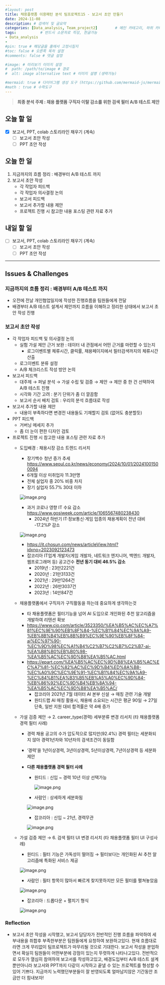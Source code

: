 ```yaml
---
#layout: post
title: 채용플랫폼 이용패턴 분석 팀프로젝트15 - 보고서 초안 만들기
date: 2024-11-08
description: # 검색어 및 글요약
categories: [Data_analysis, Team_project2]        # 메인 카테고리, 하위 카테고리(생략가능)
tags:           # 반드시 소문자로 작성, 한글가능
- Data_analysis
- 
#pin: true # 해당글을 홈에서 고정시킬지
#toc: false # 오른쪽 목차 설정
#comments: false # 댓글 설정

#image: # 미리보기 이미지 설정
#  path: /path/to/image # 경로
#  alt: image alternative text # 이미지 설명 (생략가능)

#mermaid: true # 다이어그램 생성 도구 (https://github.com/mermaid-js/mermaid)
#math : true # 수학도구
---
```


> **최종 분석 주제 : 채용 플랫폼 구직자 이탈 감소를 위한 검색 필터 A/B 테스트 제안**  

## 오늘 할 일

- [x]  보고서, PPT, colab 스토리라인 채우기 (계속)
    - [ ]  보고서 초안 작성
    - [ ]  PPT 초안 작성

## 오늘 한 일

1. 지금까지의 흐름 정리 : 배경부터 A/B 테스트 까지
2. 보고서 초안 작성
    - 각 작업자 피드백
    - 각 작업자 의사결정 논의
    - 보고서 피드백
    - 보고서 추가할 내용 제안
    - 프로젝트 진행 시 참고한 내용 포스팅 관련 자료 추가

## 내일 할 일

- [ ]  보고서, PPT, colab 스토리라인 채우기 (계속)
    - [ ]  보고서 초안 작성
    - [ ]  PPT 초안 작성

---

## Issues & Challenges

### 지금까지의 흐름 정리 : 배경부터 A/B 테스트 까지

- 오전에 전날 개인협업일지에 작성한 진행흐름을 팀원들에게 전달
- 배경부터 A/B 테스트 설계서 제안까지 흐름을 이해하고 정리한 상태에서 보고서 초안 작성 진행

### 보고서 초안 작성

- 각 작업자 피드백 및 의사결정 논의
    - 실험 가설 제안 근거 보완 : 데이터 내 관점에서 어떤 근거를 마련할 수 있는지
        - 로그이벤트별 체류시간, 클릭률, 채용페이지에서 필터검색까지의 체류시간 산출
    - 로그이벤트 분류 설정
    - A/B 체크리스트 작성 방안 논의
- 보고서 피드백
    - 대주제 → 퍼널 분석 → 가설 수립 및 검증 → 제안 → 제안 중 한 건 선택하여 A/B 테스트 진행
    - 시각화 기간 고려 : 분기 단위가 좀 더 깔끔함
    - 보고서 순서 배치 검토 : 우리의 분석 흐름대로 작성
- 보고서 추가할 내용 제안
    - 내용이 부족하다면 변경전 내용들도 기재할지 검토 (없어도 충분할듯)
- PPT 피드백
    - 거버닝 메세지 추가
    - 좀 더 눈이 편한 디자인 검토
- 프로젝트 진행 시 참고한 내용 포스팅 관련 자료 추가
    - 도입배경 : 채용시장 감소 트렌드 리서치
        - 장기백수 청년 증가 추세 https://www.seoul.co.kr/news/economy/2024/10/01/20241001500094
        - 6개월 이상 미취업자 11.3만명
        - 전체 실업자 중 20% 비중 차지
        - 장기 실업자 55.7% 30대 이하
        
        ![image.png](/assets/img/team_project2/2-15/1.png)
        
        - 과거 코로나 영향 IT 수요 감소 https://www.gosiweek.com/article/1065567480238430
            - 2024년 하반기 IT·정보통신·게임 업종의 채용계획이 전년 대비 -17.2%P 감소
        
        ![image.png](/assets/img/team_project2/2-15/2.png)
        
        - https://it.chosun.com/news/articleView.html?idxno=2023092123473
        - 잡코리아 IT업계 개발자(게임 개발자, 네트워크 엔지니어, 백엔드 개발자, 웹프로그래머 등) 공고건수 **전년 동기 대비 46.5% 감소**
            - 2019년 : 23만2221건
            - 2020년 : 21만3133건
            - 2021년 : 29만1264건
            - 2022년 : 26만3037건
            - 2023년 : 14만847건
    - 채용플랫폼에서 구직자가 구직활동을 하는데 중요하게 생각하는것
        - 타 채용플랫폼은 필터기능을 넘어 AI 도입으로 개인화된 추천 알고리즘을 개발하여 리텐션 확보
        - https://www.cio.com/article/3523350/%EA%B5%AC%EC%A7%81%EC%9E%90%EB%8F%84-%EC%B1%84%EC%9A%A9-%EB%8B%B4%EB%8B%B9%EC%9E%90%EB%8F%84-ai%EC%97%90-%EC%9D%98%EC%A1%B4%C2%B7%C2%B7%C2%B7-ai-%EA%B8%B0%EB%B0%98-%EA%B5%AC%EC%9D%B8%EA%B5%AC.html
        - https://epart.com/%EA%B5%AC%EC%9D%B8%EA%B5%AC%EC%A7%81-%EC%82%AC%EC%9D%B4%ED%8A%B8-%EC%A0%9C%EC%9E%91-%EC%B1%84%EC%9A%A9-%EC%84%B1%EA%B3%B5%EB%A5%A0%EC%9D%84-%EB%86%92%EC%9D%B4%EB%8A%94-%EA%B5%AC%EC%9D%B8%EA%B5%AC/
            - 잡코리아 2021년 7월 데이터 AI 본부 신설 → 매칭 관련 기술 개발
            - 원티드랩 AI 매칭 활용시, 채용에 소요되는 시간은 평균 90일 → 27일 단축, 일반 지원 대비 합격률은 약 4배 증가
        
    - 가설 검증 제안 → 2. career_type(경력) 세부분류 변경 리서치 (타 채용플랫폼 경력 필터 사례)
        - 경력 채용 공고의 수가 압도적으로 많지만(92.4%) 경력 필터는 세분화되지 않아 경력1년차와 10년차의 검색조건이 동일함
        - ‘경력’을 1년이상경력, 3년이상경력, 5년이상경력, 7년이상경력 등 세분화 제안
        - **다른 채용플랫폼 경력 필터 사례**
            
            
            - 원티드 : 신입 ~ 경력 10년 이상 선택가능
                
                ![image.png](/assets/img/team_project2/2-15/3.png)
                
            
            - 사람인 : 상세하게 세분화됨
            
            ![image.png](/assets/img/team_project2/2-15/4.png)
            
            - 잡코리아 : 신입 ~ 21년, 경력무관
            
            ![image.png](/assets/img/team_project2/2-15/5.png)
            
    - 가설 검증 제안 → 6. 검색 필터 UI 변경 리서치 (타 채용플랫폼 필터 UI 구성사례)
        - 원티드 : 필터 기능은 가독성이 떨어짐 → 필터보다는 개인화된 AI 추천 알고리즘에 특화된 서비스 제공
        
        ![image.png](/assets/img/team_project2/2-15/6.png)
        
        - 사람인 : 필터 항목이 많아서 빠르게 찾지못하지만 모든 필터를 펼쳐놓았음
        
        ![image.png](/assets/img/team_project2/2-15/7.png)
        
        - 잡코리아 : 드롭다운 + 펼치기 형식
        
        ![image.png](/assets/img/team_project2/2-15/8.png)
        

### Reflection

- 보고서 초안 작성을 시작했고, 보고서 담당자가 전반적인 진행 흐름을 파악하여 세부내용을 취합후 부족한부분은 팀원들에게 요청하여 보완하고있다. 현재 흐름대로라면 크게 무리없이 팀프로젝트가 마무리될 것으로 기대한다. 보고서 작성을 분업하면서 확실히 팀원들이 어떤부분에 강점이 있는지 뚜렷하게 나타나고있다. 전반적으로 모두가 열심히 참여하여 보고서를 작성하고있고, 배경도입부터 A/B 테스트 설계 뿐만아니라 보고서와 PPT까지 다같이 시작하고 끝낼 수 있는 프로젝트를 형성할 수 있어 기쁘다. 지금까지 노력했던부분들이 잘 반영되도록 얼마남지않은 기간동안 조금만 더 힘내보자!